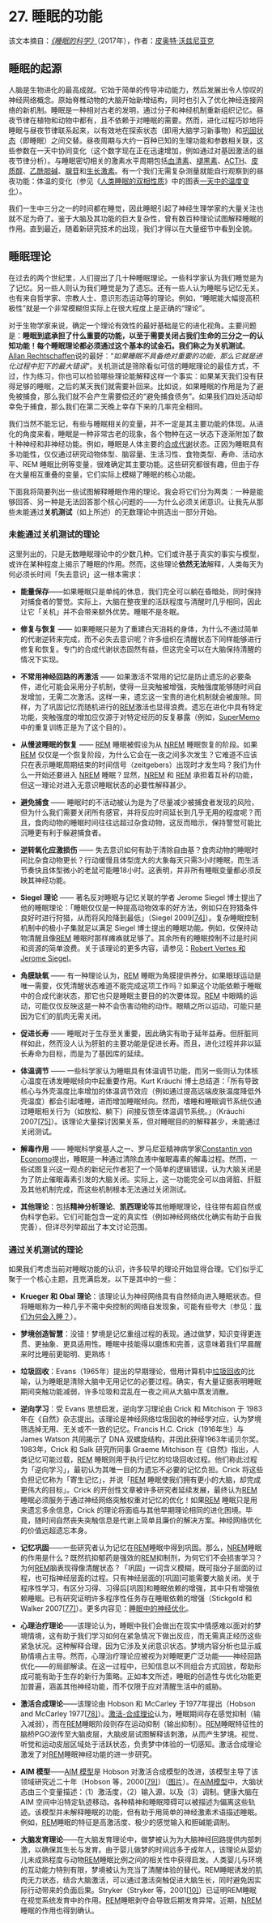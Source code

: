 # 27. 睡眠的功能

该文本摘自：[*《睡眠的科学》*](https://supermemo.guru/wiki/Science_of_sleep)（2017年），作者：[皮奥特·沃兹尼亚克](https://supermemo.guru/wiki/Piotr_Wozniak)

## 睡眠的起源

人脑是生物进化的最高成就。它始于简单的传导冲动能力，然后发展出令人惊叹的神经网络概念。原始脊椎动物的大脑开始新增结构，同时也引入了优化神经连接网络的新机制。睡眠是一种相对古老的发明，通过分子和神经机制重新组织记忆。昼夜节律在植物和动物中都有，且不依赖于对睡眠的需要。然而，进化过程巧妙地将睡眠与昼夜节律联系起来，以有效地在探索状态（即用大脑学习新事物）和[巩固状态](https://supermemo.guru/wiki/Good_sleep,_good_learning,_good_life:_Glossary#consolidation)（即睡眠）之间交替。昼夜周期与大约一百种已知的生理功能和参数相关联，这些参数在一天中协同变化（这个数字现在正在迅速增加，例如通过对基因激活的昼夜节律分析）。与睡眠密切相关的激素水平周期包括[血清素](http://en.wikipedia.org/wiki/Serotonin)、[褪黑素](http://en.wikipedia.org/wiki/Melatonin)、[ACTH](http://en.wikipedia.org/wiki/ACTH)、[皮质醇](http://en.wikipedia.org/wiki/Cortisol)、[乙酰胆碱](http://en.wikipedia.org/wiki/Acetylcholine)、[腺苷](http://en.wikipedia.org/wiki/Adenosine)和[生长激素](http://en.wikipedia.org/wiki/Growth_hormone)。有一个我们无需复杂测量就能自行观察到的昼夜功能：体温的变化（参见《[人类睡眠的双相性质](https://supermemo.guru/wiki/Biphasic_life#Biphasic_nature_of_human_sleep)》中的图表[一天中的温度变化](https://supermemo.guru/wiki/Biphasic_life#temp_changes)）。

我们一生中三分之一的时间都在睡觉，因此睡眠引起了神经生理学家的大量关注也就不足为奇了。鉴于大脑及其功能的巨大复杂性，曾有数百种理论试图解释睡眠的作用。直到最近，随着新研究技术的出现，我们才得以在大量细节中看到全貌。

## 睡眠理论

在过去的两个世纪里，人们提出了几十种睡眠理论。一些科学家认为我们睡觉是为了记忆。另一些人则认为我们睡觉是为了遗忘。还有一些人认为睡眠与记忆无关。也有来自哲学家、宗教人士、意识形态运动等的理论。例如，“睡眠能大幅提高积极性”就是一个非常模糊但实际上在很大程度上是正确的“理论”。

对于生物学家来说，确定一个理论有效性的最好基础是它的进化视角。主要问题是：**睡眠到底承担了什么重要的功能，以至于需要关闭占我们生命的三分之一的认知功能！**每个睡眠理论都必须通过这个基本的试金石。我们称之为**关机测试**。[Allan Rechtschaffen](http://en.wikipedia.org/wiki/Allan_Rechtschaffen)说的最好：“*如果睡眠不具备绝对重要的功能，那么它就是进化过程中犯下的最大错误*”。关机测试是筛除看似可信的睡眠理论的最佳方式，不过，作为练习，你也可以检验哪些理论能解释这样一个事实：如果某天我们没有获得足够的睡眠，之后的某天我们就需要补回来。比如说，如果睡眠的作用是为了避免被捕食，那么我们就不会产生需要偿还的“避免捕食债务”。如果我们四处活动却幸免于捕食，那么我们在第二天晚上幸存下来的几率完全相同。

我们当然不能忘记，有些与睡眠相关的变量，并不一定是其主要功能的体现。从进化的角度来看，睡眠是一种非常古老的现象，各个物种在这一状态下逐渐附加了数十种神经和非神经功能。例如，睡眠是人体主要的[合成代谢](http://en.wikipedia.org/wiki/Anabolism)状态。正因为睡眠具有多功能性，仅仅通过研究动物体型、脑容量、生活习性、食物类型、寿命、活动水平、REM 睡眠比例等变量，很难确定其主要功能。这些研究都很有趣，但由于存在大量相互重叠的变量，它们实际上模糊了睡眠的核心功能。

下面我将简要列出一些试图解释睡眠作用的理论。我会将它们分为两类：一种是能够回答、另一种是无法回答那个核心问题的——为什么必须关闭意识。让我先从那些未能通过**关机测试**（如上所述）的无数理论中挑选出一部分开始。

### 未能通过关机测试的理论

这里列出的，只是无数睡眠理论中的少数几种。它们或许基于真实的事实与模型，或许在某种程度上揭示了睡眠的作用。然而，这些理论**依然无法**解释，人类每天为何必须长时间「失去意识」这一根本需求：  

- **能量保存**——如果睡眠只是单纯的休息，我们完全可以躺在昏暗处，同时保持对捕食者的警觉。实际上，大脑在整夜里的活跃程度与清醒时几乎相同，因此让它「关机」并不会带来额外优势。睡眠不是冬眠。  

- **修复与恢复** —— 如果睡眠只是为了重建白天消耗的身体，为什么不通过简单的代谢逆转来完成，而不必失去意识呢？许多组织在清醒状态下同样能够进行修复和恢复。专门的合成代谢状态固然有益，但这完全可以在大脑保持清醒的情况下实现。  

- **不常用神经回路的再激活** —— 如果激活不常用的记忆是防止遗忘的必要条件，进化可能会采用分子机制，使得一旦突触被增强，突触强度能够随时间自发增加，无需二次激活。这样一来，遗忘这一宝贵的进化机制就会被废除。同样，为了巩固记忆而随机进行的[REM](https://supermemo.guru/wiki/Good_sleep,_good_learning,_good_life:_Glossary#REM)激活也显得浪费。遗忘在进化中具有特定功能，突触强度的增加应仅源于对特定经历的反复暴露（例如，[SuperMemo](http://help.supermemo.org/wiki/SuperMemo)中的重复训练正是为了这个目的）。  

- **从慢波睡眠的恢复** —— [REM](https://supermemo.guru/wiki/Good_sleep,_good_learning,_good_life:_Glossary#REM) 睡眠被假设为从 [NREM](https://supermemo.guru/wiki/Good_sleep,_good_learning,_good_life:_Glossary#NREM) 睡眠恢复的阶段。如果 [REM](https://supermemo.guru/wiki/Good_sleep,_good_learning,_good_life:_Glossary#REM) 仅仅是一个恢复阶段，为什么它会在一夜之间多次发生？它难道不应该只在表示睡眠周期结束的时间信号（zeitgebers）出现时才发生吗？我们为什么一开始还要进入 [NREM](https://supermemo.guru/wiki/Good_sleep,_good_learning,_good_life:_Glossary#NREM) 睡眠？显然，[NREM](https://supermemo.guru/wiki/Good_sleep,_good_learning,_good_life:_Glossary#NREM) 和 [REM](https://supermemo.guru/wiki/Good_sleep,_good_learning,_good_life:_Glossary#REM) 承担着互补的功能，但这一理论对进入无意识睡眠状态的必要性解释甚少。  

- **避免捕食** —— 睡眠时的不活动被认为是为了尽量减少被捕食者发现的风险，但为什么我们需要关闭所有感官，并将反应时间延长到几乎无用的程度呢？而且，食肉动物的睡眠时间往往远超过杂食动物，这反而暗示，保持警觉可能比沉睡更有利于躲避捕食者。  

- **逆转氧化应激损伤** —— 失去意识如何有助于清除自由基？食肉动物的睡眠时间比杂食动物更长？行动缓慢且体型庞大的大象每天只需3小时睡眠，而生活节奏快且体型微小的老鼠可能睡18小时。这表明，并非所有睡眠变量都必须反映其神经功能。  

- **Siegel 理论** —— 著名反对睡眠与记忆关联的学者 Jerome Siegel 博士提出了他的睡眠理论：「睡眠仅仅是一种提高动物效率的好方法，例如只在狩猎条件良好时进行狩猎，从而将风险降到最低」（Siegel 2009[[74\]](https://supermemo.guru/wiki/Good_sleep,_good_learning,_good_life#cite_note-74)）。复杂睡眠控制机制中的极小子集就足以满足 Siegel 博士提出的睡眠功能。例如，仅保持动物清醒且像[REM](https://supermemo.guru/wiki/Good_sleep,_good_learning,_good_life:_Glossary#REM) 睡眠时那样瘫痪就足够了。其余所有的睡眠控制不过是时间和资源的简单浪费。关于该理论的更多内容，请参见：[Robert Vertes 和 Jerome Siegel](https://supermemo.guru/wiki/Sleep_and_memory:_Dr_Jerome_Siegel_and_Dr_Robert_Vertes#Robert_Vertes_and_Jerome_Siegel)。  

- **角膜缺氧** —— 有一种理论认为，[REM](https://supermemo.guru/wiki/Good_sleep,_good_learning,_good_life:_Glossary#REM) 睡眠为角膜提供养分。如果眼球运动是唯一需要，仅凭清醒状态难道不能完成这项工作吗？如果这个功能依赖于睡眠中的合成代谢状态，那它也只是睡眠主要目的的次要体现。[REM](https://supermemo.guru/wiki/Good_sleep,_good_learning,_good_life:_Glossary#REM) 中眼睛的运动，可能仅仅反映这是一种不会伤害动物的动作。眼睛之所以运动，可能只是因为它们的肌肉无需关闭。  

- **促进长寿** —— 睡眠对于生存至关重要，因此确实有助于延年益寿。但肝脏同样如此，然而没人认为肝脏的主要功能是促进长寿。而且，进化过程并非以延长寿命为目标，而是为了基因库的延续。  

- **体温调节** —— 一些科学家认为睡眠具有体温调节功能，而另一些则认为体核心温度在诱发睡眠倾向中起重要作用。Kurt Kräuchi 博士总结道：「所有导致核心与外壳温度比率增加的体温调节效应（例如通过提高远端皮肤温度降低外壳温度）都会引起嗜睡，进而增加睡眠倾向。然而，嗜睡和睡眠调节系统仅通过睡眠相关行为（如放松、躺下）间接反馈至体温调节系统。」（Kräuchi 2007[[75\]](https://supermemo.guru/wiki/Good_sleep,_good_learning,_good_life#cite_note-75)）。该理论大量探讨因果关系，但对睡眠目的的解释甚少，未能通过关闭测试。  

- **解毒作用** —— 睡眠科学奠基人之一、罗马尼亚精神病学家[Constantin von Economo](http://en.wikipedia.org/wiki/Constantin_von_Economo)提出，睡眠是一种通过清除血液中催眠毒素的解毒过程。然而，一些试图复兴这一观点的新纪元作者犯了一个简单的逻辑错误，认为大脑关闭是为了防止催眠毒素引发的大脑关闭。实际上，这一功能完全可以由肾脏、肝脏及其他机制完成，而这些机制根本无法通过关闭测试。  

- **其他理论**：包括**精神分析理论**、**凯西理论**等其他睡眠理论，往往带有超自然或伪科学色彩。它们可能包含一定的真实性（例如神经网络优化确实有助于自我完善），但详尽列举超出了本文讨论范围。  

### 通过关机测试的理论  

如果我们考虑当前对睡眠功能的认识，许多较早的理论开始显得合理。它们似乎汇聚于一个核心主题，且充满启发。以下是其中的一些：  

- **Krueger 和 Obal 理论**：该理论认为神经网络具有自然倾向进入睡眠状态。但将睡眠称为一种几乎不需中央控制的网络自发现象，可能有些夸大（参见：[我们为何会入睡？](https://supermemo.guru/wiki/Good_sleep,_good_learning,_good_life#Why_we_fall_asleep?)）。  

- **梦境创造智慧**：没错！梦境是记忆重组过程的表现。通过做梦，知识变得更连贯、更抽象、更具适用性。睡眠中技能得以磨炼和完善，这意味着我们早晨醒来时比睡前更聪明、更熟练！  

- **垃圾回收**：Evans（1965年）提出的早期理论，借用计算机中[垃圾回收](https://supermemo.guru/wiki/Good_sleep,_good_learning,_good_life:_Glossary#garbage_collection)的比喻，认为睡眠是清除大脑中无用记忆的必要过程。确实，有大量证据表明睡眠期间突触功能减弱，许多垃圾和混乱在一夜之间从大脑中蒸发消散。  

- **逆向学习**：受 Evans 思想启发，逆向学习理论由 Crick 和 Mitchison 于 1983 年在《自然》杂志提出。该理论是神经网络垃圾回收的神经学对应，认为梦境筛选掉无用、无关或不一致的记忆。Francis H.C. Crick（1916年生）与 James Watson 共同揭示了 DNA 双螺旋结构，并因此获得1963年诺贝尔奖。1983年，Crick 和 Salk 研究所同事 Graeme Mitchison 在《自然》指出，人类记忆可能过载，[REM](https://supermemo.guru/wiki/Good_sleep,_good_learning,_good_life:_Glossary#REM) 睡眠则用于执行记忆的垃圾回收过程。他们称此过程为「逆向学习」，最初认为其唯一目的为遗忘不必要的记忆负担。Crick 将这些负担记忆称为「寄生记忆」，并说「[REM](https://supermemo.guru/wiki/Good_sleep,_good_learning,_good_life:_Glossary#REM) 睡眠使我们拥有更小的大脑，却完成更伟大的目标」。Crick 的开创性文章被许多研究者延续发展，最终认为[REM](https://supermemo.guru/wiki/Good_sleep,_good_learning,_good_life:_Glossary#REM) 睡眠必须服务于通过神经网络突触权重对记忆的优化！如果[REM](https://supermemo.guru/wiki/Good_sleep,_good_learning,_good_life:_Glossary#REM) 睡眠只是用来遗忘多余信息，Crick 的理论将面临与其他早期理论相同的进化困境。毕竟，随时间自然丧失突触信息是代谢上简单且廉价的解决方案。神经网络优化的价值远超遗忘本身。  

- **记忆巩固**——一些研究者认为记忆在[REM](https://supermemo.guru/wiki/Good_sleep,_good_learning,_good_life:_Glossary#REM)睡眠中得到巩固。那么，[NREM](https://supermemo.guru/wiki/Good_sleep,_good_learning,_good_life:_Glossary#NREM)睡眠的作用是什么？既然抗抑郁药是强效的[REM](https://supermemo.guru/wiki/Good_sleep,_good_learning,_good_life:_Glossary#REM)抑制剂，为何它们不会损害学习？为何[REM](https://supermemo.guru/wiki/Good_sleep,_good_learning,_good_life:_Glossary#REM)脑表现得像清醒状态？「巩固」一词含义模糊，既可指分子层面的过程，也可指神经层面的过程。只有神经层面的[巩固]可能需要大脑关闭。关于程序性学习，有区分习得、习得后[巩固]和睡眠依赖的增强，其中只有增强依赖睡眠。已有研究证明许多程序性任务存在睡眠依赖的增强（Stickgold 和 Walker 2007[[77\]](https://supermemo.guru/wiki/Good_sleep,_good_learning,_good_life#cite_note-77)）。更多内容见：[睡眠中的神经优化](https://supermemo.guru/wiki/Neural_optimization_in_sleep)。  

- **心理治疗理论**——该理论认为，睡眠中我们会做出在现实中情感难以面对的梦境情境，这有助于我们学习如何在紧急情况下做出反应，而无需真正经历这些紧急状况。这种解释合理，因为它涉及关闭意识状态。梦境内容分析也显示威胁情境占主导。然而，心理治疗理论应被视为对睡眠更广泛功能——神经回路优化——的局部解读。在这一过程中，已知信息以不同组合方式回放，帮助形成可能有助于生存的新行为策略。正如本文所述，睡眠的创造性与优化功能更加普遍，涵盖其他神经功能，而不仅限于应对清醒生活中的威胁。  

- **激活合成理论**——该理论由 Hobson 和 McCarley 于1977年提出（Hobson and McCarley 1977[[78\]](https://supermemo.guru/wiki/Good_sleep,_good_learning,_good_life#cite_note-78)）。[激活-合成理论](http://en.wikipedia.org/wiki/Activation-synthesis_hypothesis)认为，睡眠期间存在感觉抑制（输入减弱），而在[REM](https://supermemo.guru/wiki/Good_sleep,_good_learning,_good_life:_Glossary#REM)睡眠阶段则存在运动抑制（输出抑制）。[REM](https://supermemo.guru/wiki/Good_sleep,_good_learning,_good_life:_Glossary#REM)睡眠特征性的脑桥PGO波传至大脑皮层，大脑皮层试图解释该刺激，从而产生梦境。视觉、听觉和运动皮层区域处于活跃状态，负责梦中体验的一切感知。激活合成理论激发了对[REM](https://supermemo.guru/wiki/Good_sleep,_good_learning,_good_life:_Glossary#REM)睡眠神经功能的进一步研究。  

- **AIM 模型**——[AIM 模型](https://supermemo.guru/wiki/AIM_model)是 Hobson 对激活合成模型的改进，该模型主导了该领域研究近二十年（Hobson 等，2000[[79\]](https://supermemo.guru/wiki/Good_sleep,_good_learning,_good_life#cite_note-hobson-2000-79)）（[图片](http://www.nature.com/nrn/journal/v3/n9/fig_tab/nrn915_F5.html)）。在[AIM模型](https://supermemo.guru/wiki/AIM_model)中，大脑状态由三个变量描述：（1）激活度，（2）输入源，以及（3）调制。健康大脑在 AIM 空间中沿特定轨迹移动。各种精神和睡眠障碍可以被描述为偏离这些轨迹。该模型并未解释睡眠的功能，但有助于用简单的神经激素术语描述睡眠。例如，[REM](https://supermemo.guru/wiki/REM)睡眠的特征是高激活度、极少的感觉输入和胆碱能调制。  

- **大脑发育理论**——在大脑发育理论中，做梦被认为为大脑神经回路提供内部刺激，以确保其生长与发育。由于婴儿做梦的时间远多于成年人，该理论从婴幼儿未成熟程度与动物[REM](https://supermemo.guru/wiki/Good_sleep,_good_learning,_good_life:_Glossary#REM)睡眠比例之间的相关性中获得启发。人类婴儿与环境的互动能力特别有限，梦境被认为充当了清醒体验的替代。REM睡眠诱发的肌肉无力状态，结合大脑激活，可以通过激活突触促进大脑生长，同时避免因实际行动带来的负面后果。Stryker（Stryker 等，2001[[10\]](https://supermemo.guru/wiki/Good_sleep,_good_learning,_good_life#cite_note-stryker-2001-10)）已证明REM睡眠在视觉系统发育中的作用。[REM](https://supermemo.guru/wiki/Good_sleep,_good_learning,_good_life:_Glossary#REM)睡眠剥夺会导致后期发育异常。近期，[NREM](https://supermemo.guru/wiki/NREM)睡眠的作用也得到确认。  